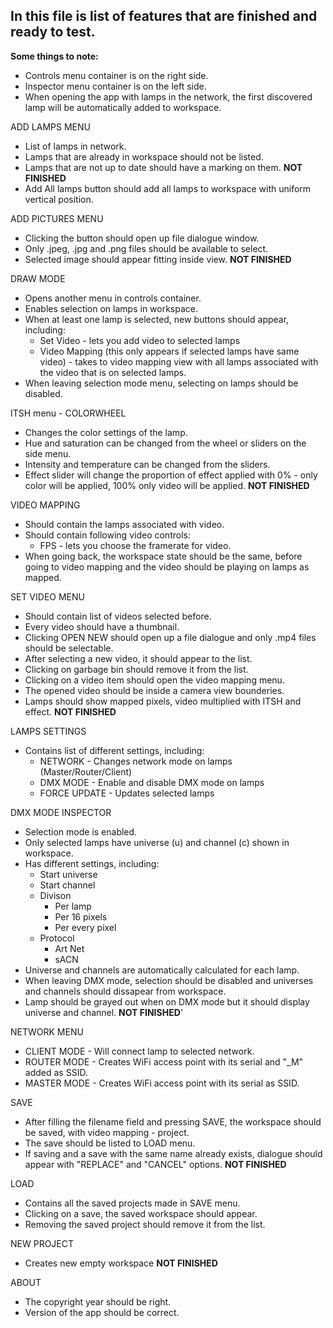 ﻿## In this file is list of features that are finished and ready to test.

**Some things to note:**
* Controls menu container is on the right side.
* Inspector menu container is on the left side.
* When opening the app with lamps in the network, the first discovered lamp will be automatically added to workspace.

ADD LAMPS MENU
* List of lamps in network.
* Lamps that are already in workspace should not be listed.
* Lamps that are not up to date should have a marking on them.                  **NOT FINISHED**
* Add All lamps button should add all lamps to workspace with uniform 
  vertical position.

ADD PICTURES MENU
* Clicking the button should open up file dialogue window.
* Only .jpeg, .jpg and .png files should be available to select.
* Selected image should appear fitting inside view.                             **NOT FINISHED**

DRAW MODE
* Opens another menu in controls container.
* Enables selection on lamps in workspace.
* When at least one lamp is selected, new buttons should appear, including:
  * Set Video - lets you add video to selected lamps
  * Video Mapping (this only appears if selected lamps have same video) - takes to video mapping view with all lamps associated with the video that is on selected lamps.
* When leaving selection mode menu, selecting on lamps should be disabled.

ITSH menu - COLORWHEEL
* Changes the color settings of the lamp.
* Hue and saturation can be changed from the wheel or sliders on the side menu.
* Intensity and temperature can be changed from the sliders.
* Effect slider will change the proportion of effect applied with 0% - only color will be applied, 100% only video will be applied.  **NOT FINISHED**
    
VIDEO MAPPING
* Should contain the lamps associated with video.
* Should contain following video controls:
    * FPS - lets you choose the framerate for video.
* When going back, the workspace state should be the same, before going to
  video mapping and the video should be playing on lamps as mapped.

SET VIDEO MENU
* Should contain list of videos selected before.
* Every video should have a thumbnail.
* Clicking OPEN NEW should open up a file dialogue and only .mp4 files
  should be selectable.
* After selecting a new video, it should appear to the list.
* Clicking on garbage bin should remove it from the list.
* Clicking on a video item should open the video mapping menu.
* The opened video should be inside a camera view bounderies.
* Lamps should show mapped pixels, video multiplied with ITSH and effect. **NOT FINISHED**

LAMPS SETTINGS
* Contains list of different settings, including:
    * NETWORK - Changes network mode on lamps (Master/Router/Client)                                                                   
    * DMX MODE - Enable and disable DMX mode on lamps
    * FORCE UPDATE - Updates selected lamps

DMX MODE INSPECTOR
* Selection mode is enabled.
* Only selected lamps have universe (u) and channel (c) shown in workspace.
* Has different settings, including:
    * Start universe
    * Start channel
    * Divison
        * Per lamp
        * Per 16 pixels
        * Per every pixel
    * Protocol
        * Art Net
        * sACN
* Universe and channels are automatically calculated for each lamp.
* When leaving DMX mode, selection should be disabled and universes and
  channels should dissapear from workspace.
* Lamp should be grayed out when on DMX mode but it should display universe and channel. **NOT FINISHED**'

NETWORK MENU
* CLIENT MODE - Will connect lamp to selected network.
* ROUTER MODE - Creates WiFi access point with its serial and "_M" added as SSID.
* MASTER MODE - Creates WiFi access point with its serial as SSID.

SAVE
* After filling the filename field and pressing SAVE, the workspace should be
  saved, with video mapping - project.
* The save should be listed to LOAD menu.
* If saving and a save with the same name already exists, dialogue should
  appear with "REPLACE" and "CANCEL" options.                                   **NOT FINISHED**

LOAD
* Contains all the saved projects made in SAVE menu.
* Clicking on a save, the saved workspace should appear.
* Removing the saved project should remove it from the list.

NEW PROJECT
* Creates new empty workspace **NOT FINISHED**

ABOUT
* The copyright year should be right.
* Version of the app should be correct.

